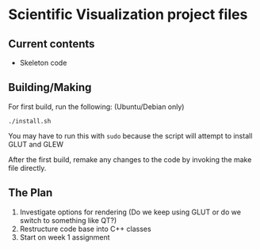 # Scientific Visualization project files

## Current contents
- Skeleton code

## Building/Making
For first build, run the following: (Ubuntu/Debian only)
```
./install.sh
```
You may have to run this with `sudo` because the script will attempt to install GLUT and GLEW

After the first build, remake any changes to the code by invoking the make file directly.

## The Plan
1. Investigate options for rendering (Do we keep using GLUT or do we switch to something like QT?)
2. Restructure code base into C++ classes
3. Start on week 1 assignment
